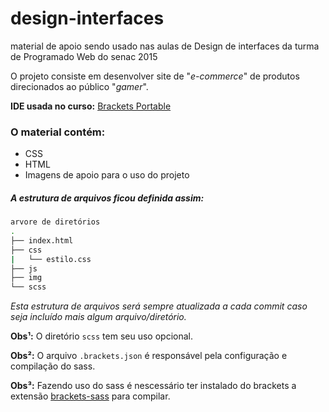 # design-interfaces
material de apoio sendo usado nas aulas de Design de interfaces da turma de Programado Web do senac 2015

O projeto consiste em desenvolver site de "*e-commerce*" de produtos direcionados ao público "*gamer*".

**IDE usada no curso:** [Brackets Portable](http://sourceforge.net/projects/bracketsportable/)
### O material contém:
- CSS
- HTML
- Imagens de apoio para o uso do projeto

##### A estrutura de arquivos ficou definida assim:

```bash
arvore de diretórios
.
├── index.html
├── css
|   └── estilo.css
├── js
├── img
└── scss
```
*Esta estrutura de arquivos será sempre atualizada a cada commit caso seja incluído mais algum arquivo/diretório.*

**Obs¹:** O diretório `scss` tem seu uso opcional.

**Obs²:** O arquivo `.brackets.json` é responsável pela configuração e compilação do sass.

**Obs³:** Fazendo uso do sass é nescessário ter instalado do brackets a extensão [brackets-sass](https://github.com/jasonsanjose/brackets-sass) para compilar.
